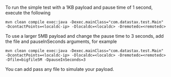 To run the simple test with a 1KB payload and pause time of 1 second, execute the following
```
mvn clean compile exec:java -Dexec.mainClass="com.datastax.test.Main" -DcontactPoints=<localdc-ip> -Dlocaldc=<localdc> -Dremotedc=<remotedc>
```

To use a larger 5MB payload and change the pause time to 3 seconds, add the file and pauseInSeconds arguments, for example
```
mvn clean compile exec:java -Dexec.mainClass="com.datastax.test.Main" -DcontactPoints=<localdc-ip> -Dlocaldc=<localdc> -Dremotedc=<remotedc> -Dfile=bigfile5M -DpauseInSeconds=3
```

You can add pass any file to simulate your payload. 
